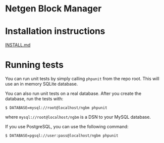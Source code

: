 Netgen Block Manager
====================

# Installation instructions

[INSTALL.md](INSTALL.md)

# Running tests

You can run unit tests by simply calling `phpunit` from the repo root. This will use an in memory SQLite database.

You can also run unit tests on a real database. After you create the database, run the tests with:

```
$ DATABASE=mysql://root@localhost/ngbm phpunit
```

where `mysql://root@localhost/ngbm` is a DSN to your MySQL database.

If you use PostgreSQL, you can use the following command:

```
$ DATABASE=pgsql://user:pass@localhost/ngbm phpunit
```

